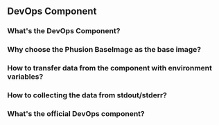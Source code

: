 ## DevOps Component

### What's the DevOps Component?

### Why choose the Phusion BaseImage as the base image?

### How to transfer data from the component with environment variables?

### How to collecting the data from stdout/stderr?

### What's the official DevOps component?
